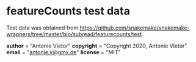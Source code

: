 # featureCounts test data

Test data was obtained from https://github.com/snakemake/snakemake-wrappers/tree/master/bio/subread/featurecounts/test.

__author__ = "Antonie Vietor"
__copyright__ = "Copyright 2020, Antonie Vietor"
__email__ = "antonie.v@gmx.de"
__license__ = "MIT"